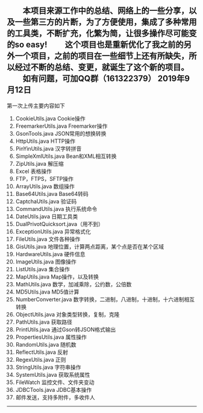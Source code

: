 　　本项目来源工作中的总结、网络上的一些分享，以及一些第三方的片断，为了方便使用，集成了多种常用的工具类，不断扩充，化繁为简，让很多操作尽可能变的so easy!
　　这个项目也是重新优化了我之前的另外一个项目，之前的项目在一些细节上还有所缺失，所以经过不断的总结、变更，就诞生了这个新的项目。
　　如有问题，可加QQ群（161322379）
2019年9月12日
----------
第一次上传主要内容如下

 1. CookieUtils.java Cookie操作
 2. FreemarkerUtils.java Freemarker操作
 3. GsonTools.java JSON常用的想换转换
 4. HttpUtils.java HTTP操作
 5. PinYinUtils.java 汉字转拼音
 6. SimpleXmlUtils.java Bean和XML相互转换
 7. ZipUtils.java	解压缩
 7. Excel 表格操作
 8. FTP，FTPS，SFTP操作
 9. ArrayUtils.java 数组操作
 10. Base64Utils.java Base64转码
 11. CaptchaUtils.java 验证码
 12. CommandUtils.java 执行系统命令
 13. DateUtils.java 日期工具类
 14. DualPrivotQuicksort.java（用不到）
 15. ExceptionUtils.java 异常格式化
 16. FileUtils.java 文件各种操作
 17. GisUtils.java 地理位置，计算两点距离，某个点是否在某个区域
 18. HardwareUtils.java 硬件信息
 19. ImageUtils.java 图像操作
 20. ListUtils.java 集合操作
 21. MapUtils.java Map操作，以及转换
 22. MathUtils.java 数学，加减乘除，公约数，公倍数
 23. MD5Utils.java MD5值计算
 24. NumberConverter.java 数字转换，二进制，八进制，十进制，十六进制相互转换
 26. ObjectUtils.java 对象类型转换，复制，克隆
 27. PathUtils.java 获取路径
 28. PrintUtils.java 通过Gson转JSON格式输出
 29. PropertiesUtils.java 属性操作
 30. RandomUtils.java 随机数
 31. ReflectUtils.java 反射
 32. RegexUtils.java 正则
 33. StringUtils.java 字符串操作
 34. SystemUtils.java 获取系统属性
 35. FileWatch 监控文件、文件夹变动
 36. JDBCTools.java JDBC基本操作
 37. 邮件发送，支持多附件，多收件人
----------
